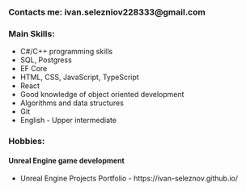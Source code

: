 <h3>Contacts me: ivan.selezniov228333@gmail.com</h3>
<h3>Main Skills:</h3>
<ul>
  <li>C#/C++ programming skills</li>
  <li>SQL, Postgress</li>
  <li>EF Core</li>
  <li>HTML, CSS, JavaScript, TypeScript</li>
  <li>React</li>
  <li>Good knowledge of object oriented development</li>
  <li>Algorithms and data structures</li>
  <li>Git</li>
  <li>English - Upper intermediate</li>
</ul>
<h3>Hobbies:</h3>
<h4>Unreal Engine game development</h4>
<ul>
  <li>Unreal Engine Projects Portfolio - https://ivan-seleznov.github.io/</li>
</ul>
